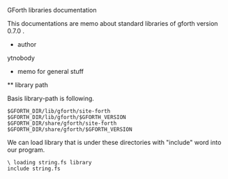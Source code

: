 GForth libraries documentation

This documentations are memo about standard libraries of gforth version 0.7.0 .

* author

ytnobody <ytnobody atmark gmail dot com>

* memo for general stuff

** library path

Basis library-path is following.

    $GFORTH_DIR/lib/gforth/site-forth
    $GFORTH_DIR/lib/gforth/$GFORTH_VERSION
    $GFORTH_DIR/share/gforth/site-forth
    $GFORTH_DIR/share/gforth/$GFORTH_VERSION

We can load library that is under these directories with "include" word into our program.

    \ loading string.fs library
    include string.fs

